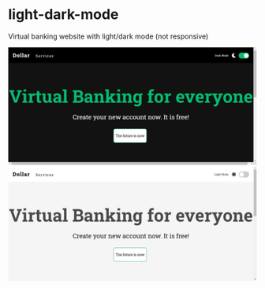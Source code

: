 # light-dark-mode
Virtual banking website with light/dark mode (not responsive)

![](https://raw.githubusercontent.com/5ebs/light-dark-mode/master/img/dark.JPG)
![](https://github.com/5ebs/light-dark-mode/blob/master/img/light.JPG?raw=true)
